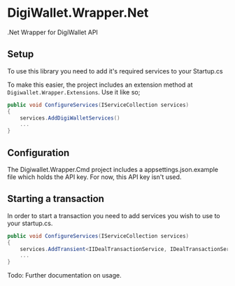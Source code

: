 # DigiWallet.Wrapper.Net
.Net Wrapper for DigiWallet API

## Setup
To use this library you need to add it's required services to your Startup.cs

To make this easier, the project includes an extension method at `Digiwallet.Wrapper.Extensions`. Use it like so; 
```C#
public void ConfigureServices(IServiceCollection services)
{
	services.AddDigiWalletServices()
	...
}
```

## Configuration
The Digiwallet.Wrapper.Cmd project includes a appsettings.json.example file which holds the API key. 
For now, this API key isn't used. 

## Starting a transaction
In order to start a transaction you need to add services you wish to use to your startup.cs.
```C#
public void ConfigureServices(IServiceCollection services)
{
	services.AddTransient<IIDealTransactionService, IDealTransactionService>()
	...
}
```

Todo: Further documentation on usage. 

